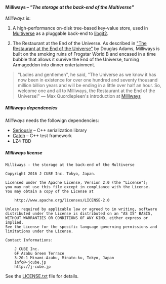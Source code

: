 #### **Milliways** – _"The storage at the back-end of the Multiverse"_

_Milliways_ is:

1. A high-performance on-disk tree-based key-value store, used in [Multiverse](https://github.com/j-cube/multiverse) as a pluggable back-end to [libgit2](https://libgit2.github.com).

2. The Restaurant at the End of the Universe. As described in ["The Restaurant at the End of the Universe"](https://en.wikipedia.org/wiki/Places_in_The_Hitchhiker%27s_Guide_to_the_Galaxy#Milliways) by Douglas Adams, Milliways is built on the smoking ruins of Frogstar World B and encased in a time bubble that allows it survive the End of the Universe, turning Armageddon into dinner entertainment.

> "Ladies and gentlemen", he said, "The Universe as we know it has now been in existence for over one hundred and seventy thousand million billion years and will be ending in a little over half an hour. So, welcome one and all to Milliways, the Restaurant at the End of the Universe!"
> — Max Quordlepleen's introduction at [Milliways](http://hitchhikers.wikia.com/wiki/Milliways)


##### Milliways dependencies

_Milliways_ needs the followign dependencies:

* [Seriously](https://github.com/j-cube/milliways/blob/master/Seriously.h) – C++ serialization library
* [Catch](https://github.com/philsquared/Catch) – C++ test framework 
* LZ4 TBD

##### Milliways license

```
Milliways - the storage at the back-end of the Multiverse

Copyright 2016 J CUBE Inc. Tokyo, Japan.     
                                                                     
Licensed under the Apache License, Version 2.0 (the "License");         
you may not use this file except in compliance with the License.        
You may obtain a copy of the License at                                 
                                                                        
    http://www.apache.org/licenses/LICENSE-2.0                          
                                                                        
Unless required by applicable law or agreed to in writing, software     
distributed under the License is distributed on an "AS IS" BASIS,       
WITHOUT WARRANTIES OR CONDITIONS OF ANY KIND, either express or implied.
See the License for the specific language governing permissions and     
limitations under the License.                             

```
         
```
Contact Informations:

    J CUBE Inc.                                                          
    6F Azabu Green Terrace                                                   
    3-20-1 Minami-Azabu, Minato-ku, Tokyo, Japan                                 
    info@-jcube.jp                                                           
    http://j-cube.jp
```

See the [LICENSE.txt](LICENSE.txt) file for details.
